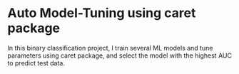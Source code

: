 # Auto Model-Tuning using caret package
In this binary classification project, I train several ML models and tune parameters using caret package, and select the model with the highest AUC to predict test data.
